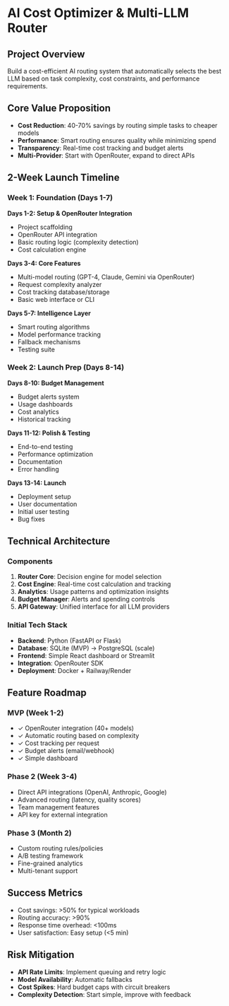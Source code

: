 # AI Cost Optimizer & Multi-LLM Router

## Project Overview
Build a cost-efficient AI routing system that automatically selects the best LLM based on task complexity, cost constraints, and performance requirements.

## Core Value Proposition
- **Cost Reduction**: 40-70% savings by routing simple tasks to cheaper models
- **Performance**: Smart routing ensures quality while minimizing spend
- **Transparency**: Real-time cost tracking and budget alerts
- **Multi-Provider**: Start with OpenRouter, expand to direct APIs

## 2-Week Launch Timeline

### Week 1: Foundation (Days 1-7)
**Days 1-2: Setup & OpenRouter Integration**
- Project scaffolding
- OpenRouter API integration
- Basic routing logic (complexity detection)
- Cost calculation engine

**Days 3-4: Core Features**
- Multi-model routing (GPT-4, Claude, Gemini via OpenRouter)
- Request complexity analyzer
- Cost tracking database/storage
- Basic web interface or CLI

**Days 5-7: Intelligence Layer**
- Smart routing algorithms
- Model performance tracking
- Fallback mechanisms
- Testing suite

### Week 2: Launch Prep (Days 8-14)
**Days 8-10: Budget Management**
- Budget alerts system
- Usage dashboards
- Cost analytics
- Historical tracking

**Days 11-12: Polish & Testing**
- End-to-end testing
- Performance optimization
- Documentation
- Error handling

**Days 13-14: Launch**
- Deployment setup
- User documentation
- Initial user testing
- Bug fixes

## Technical Architecture

### Components
1. **Router Core**: Decision engine for model selection
2. **Cost Engine**: Real-time cost calculation and tracking
3. **Analytics**: Usage patterns and optimization insights
4. **Budget Manager**: Alerts and spending controls
5. **API Gateway**: Unified interface for all LLM providers

### Initial Tech Stack
- **Backend**: Python (FastAPI or Flask)
- **Database**: SQLite (MVP) → PostgreSQL (scale)
- **Frontend**: Simple React dashboard or Streamlit
- **Integration**: OpenRouter SDK
- **Deployment**: Docker + Railway/Render

## Feature Roadmap

### MVP (Week 1-2)
- ✓ OpenRouter integration (40+ models)
- ✓ Automatic routing based on complexity
- ✓ Cost tracking per request
- ✓ Budget alerts (email/webhook)
- ✓ Simple dashboard

### Phase 2 (Week 3-4)
- Direct API integrations (OpenAI, Anthropic, Google)
- Advanced routing (latency, quality scores)
- Team management features
- API key for external integration

### Phase 3 (Month 2)
- Custom routing rules/policies
- A/B testing framework
- Fine-grained analytics
- Multi-tenant support

## Success Metrics
- Cost savings: >50% for typical workloads
- Routing accuracy: >90%
- Response time overhead: <100ms
- User satisfaction: Easy setup (<5 min)

## Risk Mitigation
- **API Rate Limits**: Implement queuing and retry logic
- **Model Availability**: Automatic fallbacks
- **Cost Spikes**: Hard budget caps with circuit breakers
- **Complexity Detection**: Start simple, improve with feedback
